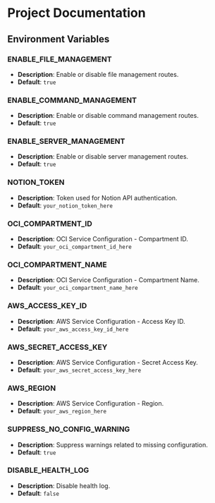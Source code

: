# Project Documentation

## Environment Variables

### ENABLE_FILE_MANAGEMENT
- **Description**: Enable or disable file management routes.
- **Default**: `true`

### ENABLE_COMMAND_MANAGEMENT
- **Description**: Enable or disable command management routes.
- **Default**: `true`

### ENABLE_SERVER_MANAGEMENT
- **Description**: Enable or disable server management routes.
- **Default**: `true`

### NOTION_TOKEN
- **Description**: Token used for Notion API authentication.
- **Default**: `your_notion_token_here`

### OCI_COMPARTMENT_ID
- **Description**: OCI Service Configuration - Compartment ID.
- **Default**: `your_oci_compartment_id_here`

### OCI_COMPARTMENT_NAME
- **Description**: OCI Service Configuration - Compartment Name.
- **Default**: `your_oci_compartment_name_here`

### AWS_ACCESS_KEY_ID
- **Description**: AWS Service Configuration - Access Key ID.
- **Default**: `your_aws_access_key_id_here`

### AWS_SECRET_ACCESS_KEY
- **Description**: AWS Service Configuration - Secret Access Key.
- **Default**: `your_aws_secret_access_key_here`

### AWS_REGION
- **Description**: AWS Service Configuration - Region.
- **Default**: `your_aws_region_here`

### SUPPRESS_NO_CONFIG_WARNING
- **Description**: Suppress warnings related to missing configuration.
- **Default**: `true`

### DISABLE_HEALTH_LOG
- **Description**: Disable health log.
- **Default**: `false`
